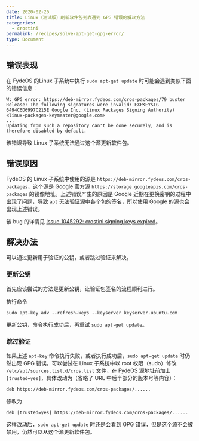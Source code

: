 ```yaml
---
date: 2020-02-26
title: Linux（测试版）刷新软件包列表遇到 GPG 错误的解决方法
categories:
  - crostini
permalink: /recipes/solve-apt-get-gpg-error/
type: Document
---
```

## 错误表现

在 FydeOS 的Linux 子系统中执行 `sudo apt-get update` 时可能会遇到类似下面的错误信息：

```
W: GPG error: https://deb-mirror.fydeos.com/cros-packages/79 buster Release: The following signatures were invalid: EXPKEYSIG 6494C6D6997C215E Google Inc. (Linux Packages Signing Authority) <linux-packages-keymaster@google.com>
...
Updating from such a repository can't be done securely, and is therefore disabled by default.
```

该错误导致 Linux 子系统无法通过这个源更新软件包。

## 错误原因

FydeOS 的 Linux 子系统中使用的源是 `https://deb-mirror.fydeos.com/cros-packages`，这个源是 Google 官方源 `https://storage.googleapis.com/cros-packages` 的镜像地址。上述错误产生的原因是 Google 近期在更换密钥的过程中出现了问题，导致 `apt` 无法验证源中各个包的签名，所以使用 Google 的源也会出现上述错误。

该 bug 的详情见 [Issue 1045292: crostini signing keys expired](https://bugs.chromium.org/p/chromium/issues/detail?id=1045292)。

## 解决办法

可以通过更新用于验证的公钥，或者跳过验证来解决。

### 更新公钥

首先应该尝试的方法是更新公钥，让验证包签名的流程顺利进行。

执行命令

```shell
sudo apt-key adv --refresh-keys --keyserver keyserver.ubuntu.com
```

更新公钥，命令执行成功后，再重试 `sudo apt-get update`。

### 跳过验证

如果上述 `apt-key` 命令执行失败，或者执行成功后，`sudo apt-get update` 时仍然出现 GPG 错误，可以尝试在 Linux 子系统中以 root 权限（sudo）修改 `/etc/apt/sources.list.d/cros.list` 文件，在 FydeOS 源地址前加上 `[trusted=yes]`，具体改动为（省略了 URL 中后半部分的版本号等内容）： 

```
deb https://deb-mirror.fydeos.com/cros-packages/......
```

修改为

```
deb [trusted=yes] https://deb-mirror.fydeos.com/cros-packages/......
```

这样改动后，`sudo apt-get update` 时还是会看到 GPG 错误，但是这个源不会被禁用，仍然可以从这个源更新软件包。
